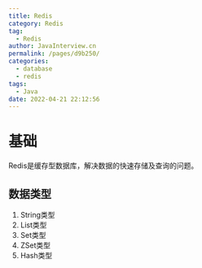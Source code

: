 ```yaml
---
title: Redis
category: Redis
tag: 
  - Redis
author: JavaInterview.cn
permalink: /pages/d9b250/
categories: 
  - database
  - redis
tags: 
  - Java
date: 2022-04-21 22:12:56
---
```




# 基础
Redis是缓存型数据库，解决数据的快速存储及查询的问题。


## 数据类型
1. String类型
2. List类型
3. Set类型
4. ZSet类型
5. Hash类型
